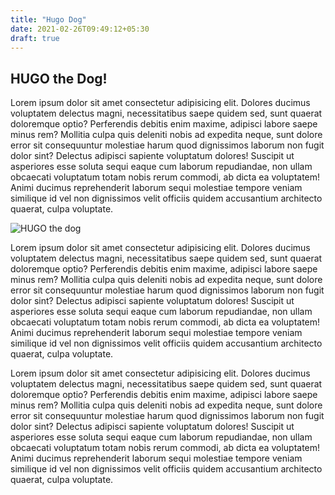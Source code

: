 ```yaml
---
title: "Hugo Dog"
date: 2021-02-26T09:49:12+05:30
draft: true
---
```


## HUGO the Dog!

Lorem ipsum dolor sit amet consectetur adipisicing elit. Dolores ducimus voluptatem delectus magni, necessitatibus saepe quidem sed, sunt quaerat doloremque optio? Perferendis debitis enim maxime, adipisci labore saepe minus rem? Mollitia culpa quis deleniti nobis ad expedita neque, sunt dolore error sit consequuntur molestiae harum quod dignissimos laborum non fugit dolor sint? Delectus adipisci sapiente voluptatum dolores! Suscipit ut asperiores esse soluta sequi eaque cum laborum repudiandae, non ullam obcaecati voluptatum totam nobis rerum commodi, ab dicta ea voluptatem! Animi ducimus reprehenderit laborum sequi molestiae tempore veniam similique id vel non dignissimos velit officiis quidem accusantium architecto quaerat, culpa voluptate.

![HUGO the dog](/hugo-the-dog.jpg)

Lorem ipsum dolor sit amet consectetur adipisicing elit. Dolores ducimus voluptatem delectus magni, necessitatibus saepe quidem sed, sunt quaerat doloremque optio? Perferendis debitis enim maxime, adipisci labore saepe minus rem? Mollitia culpa quis deleniti nobis ad expedita neque, sunt dolore error sit consequuntur molestiae harum quod dignissimos laborum non fugit dolor sint? Delectus adipisci sapiente voluptatum dolores! Suscipit ut asperiores esse soluta sequi eaque cum laborum repudiandae, non ullam obcaecati voluptatum totam nobis rerum commodi, ab dicta ea voluptatem! Animi ducimus reprehenderit laborum sequi molestiae tempore veniam similique id vel non dignissimos velit officiis quidem accusantium architecto quaerat, culpa voluptate.

Lorem ipsum dolor sit amet consectetur adipisicing elit. Dolores ducimus voluptatem delectus magni, necessitatibus saepe quidem sed, sunt quaerat doloremque optio? Perferendis debitis enim maxime, adipisci labore saepe minus rem? Mollitia culpa quis deleniti nobis ad expedita neque, sunt dolore error sit consequuntur molestiae harum quod dignissimos laborum non fugit dolor sint? Delectus adipisci sapiente voluptatum dolores! Suscipit ut asperiores esse soluta sequi eaque cum laborum repudiandae, non ullam obcaecati voluptatum totam nobis rerum commodi, ab dicta ea voluptatem! Animi ducimus reprehenderit laborum sequi molestiae tempore veniam similique id vel non dignissimos velit officiis quidem accusantium architecto quaerat, culpa voluptate.

